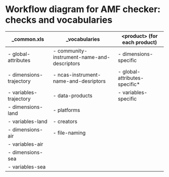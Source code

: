# Workflow diagram for AMF checker: checks and vocabularies

_common.xls | _vocabularies | \<product\> (for each product)
----------- | ------------- | ----------------------------
- global-attributes | - community-instrument-name-and-descriptors | - dimensions-specific | 
- dimensions-trajectory | - ncas-instrument-name-and-desriptors | - global-attributes-specific* | 
- variables-trajectory | - data-products | - variables-specific | 
- dimensions-land | - platforms | | 
- variables-land | - creators | | 
- dimensions-air | - file-naming | | 
- variables-air | | |
- dimensions-sea | | |
- variables-sea | | |
